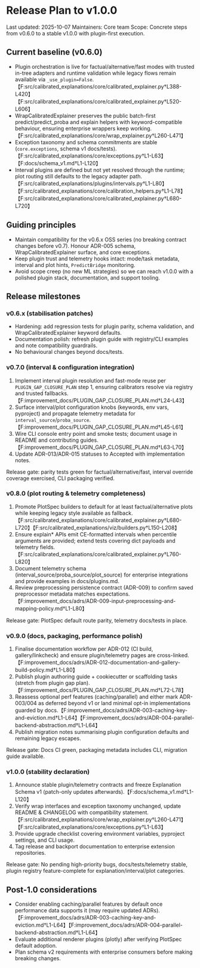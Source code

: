 # Release Plan to v1.0.0

Last updated: 2025-10-07
Maintainers: Core team
Scope: Concrete steps from v0.6.0 to a stable v1.0.0 with plugin-first execution.

## Current baseline (v0.6.0)

- Plugin orchestration is live for factual/alternative/fast modes with trusted
  in-tree adapters and runtime validation while legacy flows remain available via
  `_use_plugin=False`.【F:src/calibrated_explanations/core/calibrated_explainer.py†L388-L420】【F:src/calibrated_explanations/core/calibrated_explainer.py†L520-L606】
- WrapCalibratedExplainer preserves the public batch-first predict/predict_proba
  and explain helpers with keyword-compatible behaviour, ensuring enterprise
  wrappers keep working.【F:src/calibrated_explanations/core/wrap_explainer.py†L260-L471】
- Exception taxonomy and schema commitments are stable (`core.exceptions`,
  schema v1 docs/tests).【F:src/calibrated_explanations/core/exceptions.py†L1-L63】【F:docs/schema_v1.md†L1-L120】
- Interval plugins are defined but not yet resolved through the runtime; plot
  routing still defaults to the legacy adapter path.【F:src/calibrated_explanations/plugins/intervals.py†L1-L80】【F:src/calibrated_explanations/core/calibration_helpers.py†L1-L78】【F:src/calibrated_explanations/core/calibrated_explainer.py†L680-L720】

## Guiding principles

- Maintain compatibility for the v0.6.x OSS series (no breaking contract changes
  before v0.7). Honour ADR-005 schema, WrapCalibratedExplainer surface, and core
  exceptions.
- Keep plugin trust and telemetry hooks intact: mode/task metadata, interval and
  plot hints, `PredictBridge` monitoring.
- Avoid scope creep (no new ML strategies) so we can reach v1.0.0 with a polished
  plugin stack, documentation, and support tooling.

## Release milestones

### v0.6.x (stabilisation patches)

- Hardening: add regression tests for plugin parity, schema validation, and
  WrapCalibratedExplainer keyword defaults.
- Documentation polish: refresh plugin guide with registry/CLI examples and note
  compatibility guardrails.
- No behavioural changes beyond docs/tests.

### v0.7.0 (interval & configuration integration)

1. Implement interval plugin resolution and fast-mode reuse per
   `PLUGIN_GAP_CLOSURE_PLAN` step 1, ensuring calibrators resolve via registry and
   trusted fallbacks.【F:improvement_docs/PLUGIN_GAP_CLOSURE_PLAN.md†L24-L43】
2. Surface interval/plot configuration knobs (keywords, env vars, pyproject) and
   propagate telemetry metadata for `interval_source`/`proba_source`.【F:improvement_docs/PLUGIN_GAP_CLOSURE_PLAN.md†L45-L61】
3. Wire CLI console entry point and smoke tests; document usage in README and
   contributing guides.【F:improvement_docs/PLUGIN_GAP_CLOSURE_PLAN.md†L63-L70】
4. Update ADR-013/ADR-015 statuses to Accepted with implementation notes.

Release gate: parity tests green for factual/alternative/fast, interval override
coverage exercised, CLI packaging verified.

### v0.8.0 (plot routing & telemetry completeness)

1. Promote PlotSpec builders to default for at least factual/alternative plots
   while keeping legacy style available as fallback.【F:src/calibrated_explanations/core/calibrated_explainer.py†L680-L720】【F:src/calibrated_explanations/viz/builders.py†L150-L208】
2. Ensure explain* APIs emit CE-formatted intervals when percentile arguments are
   provided; extend tests covering dict payloads and telemetry fields.【F:src/calibrated_explanations/core/calibrated_explainer.py†L760-L820】
3. Document telemetry schema (interval_source/proba_source/plot_source) for
   enterprise integrations and provide examples in docs/plugins.md.
4. Review preprocessing persistence contract (ADR-009) to confirm saved
   preprocessor metadata matches expectations.【F:improvement_docs/adrs/ADR-009-input-preprocessing-and-mapping-policy.md†L1-L80】

Release gate: PlotSpec default route parity, telemetry docs/tests in place.

### v0.9.0 (docs, packaging, performance polish)

1. Finalise documentation workflow per ADR-012 (CI build, gallery/linkcheck) and
   ensure plugin/telemetry pages are cross-linked.【F:improvement_docs/adrs/ADR-012-documentation-and-gallery-build-policy.md†L1-L80】
2. Publish plugin authoring guide + cookiecutter or scaffolding tasks (stretch
   from plugin gap plan).【F:improvement_docs/PLUGIN_GAP_CLOSURE_PLAN.md†L72-L78】
3. Reassess optional perf features (caching/parallel) and either mark ADR-003/004
   as deferred beyond v1 or land minimal opt-in implementations guarded by docs.【F:improvement_docs/adrs/ADR-003-caching-key-and-eviction.md†L1-L64】【F:improvement_docs/adrs/ADR-004-parallel-backend-abstraction.md†L1-L64】
4. Publish migration notes summarising plugin configuration defaults and
   remaining legacy escapes.

Release gate: Docs CI green, packaging metadata includes CLI, migration guide
available.

### v1.0.0 (stability declaration)

1. Announce stable plugin/telemetry contracts and freeze Explanation Schema v1
   (patch-only updates afterwards).【F:docs/schema_v1.md†L1-L120】
2. Verify wrap interfaces and exception taxonomy unchanged, update README &
   CHANGELOG with compatibility statement.【F:src/calibrated_explanations/core/wrap_explainer.py†L260-L471】【F:src/calibrated_explanations/core/exceptions.py†L1-L63】
3. Provide upgrade checklist covering environment variables, pyproject settings,
   and CLI usage.
4. Tag release and backport documentation to enterprise extension repositories.

Release gate: No pending high-priority bugs, docs/tests/telemetry stable, plugin
registry feature-complete for explanation/interval/plot categories.

## Post-1.0 considerations

- Consider enabling caching/parallel features by default once performance data
  supports it (may require updated ADRs).【F:improvement_docs/adrs/ADR-003-caching-key-and-eviction.md†L1-L64】【F:improvement_docs/adrs/ADR-004-parallel-backend-abstraction.md†L1-L64】
- Evaluate additional renderer plugins (plotly) after verifying PlotSpec default
  adoption.
- Plan schema v2 requirements with enterprise consumers before making breaking
  changes.
